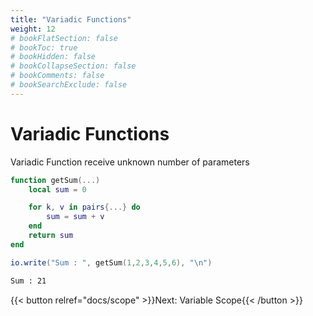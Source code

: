 ```yaml
---
title: "Variadic Functions"
weight: 12
# bookFlatSection: false
# bookToc: true
# bookHidden: false
# bookCollapseSection: false
# bookComments: false
# bookSearchExclude: false
---
```


# Variadic Functions

Variadic Function receive unknown number of parameters

```lua
function getSum(...)
    local sum = 0

    for k, v in pairs{...} do
        sum = sum + v
    end
    return sum
end

io.write("Sum : ", getSum(1,2,3,4,5,6), "\n")
```

```txt {.output}
Sum : 21
```

{{< button relref="docs/scope"  >}}Next: Variable Scope{{< /button >}}
